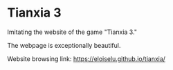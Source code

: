 # Tianxia 3

Imitating the website of the game "Tianxia 3."

The webpage is exceptionally beautiful.

Website browsing link: https://eloiselu.github.io/tianxia/
